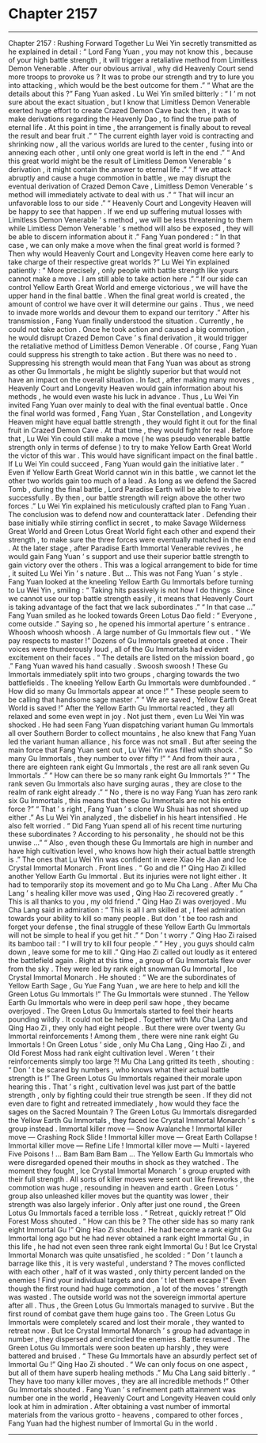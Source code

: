 
# Chapter 2157


---

Chapter 2157 : Rushing Forward Together
Lu Wei Yin secretly transmitted as he explained in detail : “ Lord Fang Yuan , you may not know this , because of your high battle strength , it will trigger a retaliative method from Limitless Demon Venerable . After our obvious arrival , why did Heavenly Court send more troops to provoke us ? It was to probe our strength and try to lure you into attacking , which would be the best outcome for them .”
“ What are the details about this ?” Fang Yuan asked .
Lu Wei Yin smiled bitterly : “ I ’ m not sure about the exact situation , but I know that Limitless Demon Venerable exerted huge effort to create Crazed Demon Cave back then , it was to make derivations regarding the Heavenly Dao , to find the true path of eternal life . At this point in time , the arrangement is finally about to reveal the result and bear fruit .”
“ The current eighth layer void is contracting and shrinking now , all the various worlds are lured to the center , fusing into or annexing each other , until only one great world is left in the end .”
“ And this great world might be the result of Limitless Demon Venerable ’ s derivation , it might contain the answer to eternal life .”
“ If we attack abruptly and cause a huge commotion in battle , we may disrupt the eventual derivation of Crazed Demon Cave , Limitless Demon Venerable ’ s method will immediately activate to deal with us .”
“ That will incur an unfavorable loss to our side .”
“ Heavenly Court and Longevity Heaven will be happy to see that happen . If we end up suffering mutual losses with Limitless Demon Venerable ’ s method , we will be less threatening to them while Limitless Demon Venerable ’ s method will also be exposed , they will be able to discern information about it .”
Fang Yuan pondered : “ In that case , we can only make a move when the final great world is formed ? Then why would Heavenly Court and Longevity Heaven come here early to take charge of their respective great worlds ?”
Lu Wei Yin explained patiently : “ More precisely , only people with battle strength like yours cannot make a move . I am still able to take action here .”
“ If our side can control Yellow Earth Great World and emerge victorious , we will have the upper hand in the final battle . When the final great world is created , the amount of control we have over it will determine our gains . Thus , we need to invade more worlds and devour them to expand our territory .”
After his transmission , Fang Yuan finally understood the situation .
Currently , he could not take action .
Once he took action and caused a big commotion , he would disrupt Crazed Demon Cave ’ s final derivation , it would trigger the retaliative method of Limitless Demon Venerable .
Of course , Fang Yuan could suppress his strength to take action .
But there was no need to .
Suppressing his strength would mean that Fang Yuan was about as strong as other Gu Immortals , he might be slightly superior but that would not have an impact on the overall situation . In fact , after making many moves , Heavenly Court and Longevity Heaven would gain information about his methods , he would even waste his luck in advance .
Thus , Lu Wei Yin invited Fang Yuan over mainly to deal with the final eventual battle .
Once the final world was formed , Fang Yuan , Star Constellation , and Longevity Heaven might have equal battle strength , they would fight it out for the final fruit in Crazed Demon Cave .
At that time , they would fight for real .
Before that , Lu Wei Yin could still make a move ( he was pseudo venerable battle strength only in terms of defense ) to try to make Yellow Earth Great World the victor of this war .
This would have significant impact on the final battle .
If Lu Wei Yin could succeed , Fang Yuan would gain the initiative later .
“ Even if Yellow Earth Great World cannot win in this battle , we cannot let the other two worlds gain too much of a lead . As long as we defend the Sacred Tomb , during the final battle , Lord Paradise Earth will be able to revive successfully . By then , our battle strength will reign above the other two forces .” Lu Wei Yin explained his meticulously crafted plan to Fang Yuan .
The conclusion was to defend now and counterattack later .
Defending their base initially while stirring conflict in secret , to make Savage Wilderness Great World and Green Lotus Great World fight each other and expend their strength , to make sure the three forces were eventually matched in the end .
At the later stage , after Paradise Earth Immortal Venerable revives , he would gain Fang Yuan ’ s support and use their superior battle strength to gain victory over the others .
This was a logical arrangement to bide for time , it suited Lu Wei Yin ’ s nature .
But …
This was not Fang Yuan ’ s style .
Fang Yuan looked at the kneeling Yellow Earth Gu Immortals before turning to Lu Wei Yin , smiling : “ Taking hits passively is not how I do things . Since we cannot use our top battle strength easily , it means that Heavenly Court is taking advantage of the fact that we lack subordinates .”
“ In that case …” Fang Yuan smiled as he looked towards Green Lotus Dao field : “ Everyone , come outside .”
Saying so , he opened his immortal aperture ’ s entrance .
Whoosh whoosh whoosh .
A large number of Gu Immortals flew out .
“ We pay respects to master !” Dozens of Gu Immortals greeted at once .
Their voices were thunderously loud , all of the Gu Immortals had evident excitement on their faces .
“ The details are listed on the mission board , go .” Fang Yuan waved his hand casually .
Swoosh swoosh !
These Gu Immortals immediately split into two groups , charging towards the two battlefields .
The kneeling Yellow Earth Gu Immortals were dumbfounded .
“ How did so many Gu Immortals appear at once !”
“ These people seem to be calling that handsome sage master .”
“ We are saved , Yellow Earth Great World is saved !”
After the Yellow Earth Gu Immortal reacted , they all relaxed and some even wept in joy .
Not just them , even Lu Wei Yin was shocked .
He had seen Fang Yuan dispatching variant human Gu Immortals all over Southern Border to collect mountains , he also knew that Fang Yuan led the variant human alliance , his force was not small .
But after seeing the main force that Fang Yuan sent out , Lu Wei Yin was filled with shock .
“ So many Gu Immortals , they number to over fifty !”
“ And from their aura , there are eighteen rank eight Gu Immortals , the rest are all rank seven Gu Immortals .”
“ How can there be so many rank eight Gu Immortals ?”
“ The rank seven Gu Immortals also have surging auras , they are close to the realm of rank eight already .”
“ No , there is no way Fang Yuan has zero rank six Gu Immortals , this means that these Gu Immortals are not his entire force ?”
“ That ’ s right , Fang Yuan ’ s clone Wu Shuai has not showed up either .”
As Lu Wei Yin analyzed , the disbelief in his heart intensified .
He also felt worried .
“ Did Fang Yuan spend all of his recent time nurturing these subordinates ? According to his personality , he should not be this unwise …”
“ Also , even though these Gu Immortals are high in number and have high cultivation level , who knows how high their actual battle strength is .”
The ones that Lu Wei Yin was confident in were Xiao He Jian and Ice Crystal Immortal Monarch .
Front lines .
“ Go and die !” Qing Hao Zi killed another Yellow Earth Gu Immortal .
But its injuries were not light either .
It had to temporarily stop its movement and go to Mu Cha Lang .
After Mu Cha Lang ’ s healing killer move was used , Qing Hao Zi recovered greatly .
“ This is all thanks to you , my old friend .” Qing Hao Zi was overjoyed .
Mu Cha Lang said in admiration : “ This is all I am skilled at , I feel admiration towards your ability to kill so many people . But don ’ t be too rash and forget your defense , the final struggle of these Yellow Earth Gu Immortals will not be simple to heal if you get hit .”
“ Don ’ t worry .” Qing Hao Zi raised its bamboo tail : “ I will try to kill four people .”
“ Hey , you guys should calm down , leave some for me to kill .” Qing Hao Zi called out loudly as it entered the battlefield again .
Right at this time , a group of Gu Immortals flew over from the sky .
They were led by rank eight snowman Gu Immortal , Ice Crystal Immortal Monarch .
He shouted : “ We are the subordinates of Yellow Earth Sage , Gu Yue Fang Yuan , we are here to help and kill the Green Lotus Gu Immortals !”
The Gu Immortals were stunned .
The Yellow Earth Gu Immortals who were in deep peril saw hope , they became overjoyed .
The Green Lotus Gu Immortals started to feel their hearts pounding wildly .
It could not be helped .
Together with Mu Cha Lang and Qing Hao Zi , they only had eight people .
But there were over twenty Gu Immortal reinforcements !
Among them , there were nine rank eight Gu Immortals !
On Green Lotus ’ side , only Mu Cha Lang , Qing Hao Zi , and Old Forest Moss had rank eight cultivation level .
Weren ’ t their reinforcements simply too large ?!
Mu Cha Lang gritted its teeth , shouting : “ Don ’ t be scared by numbers , who knows what their actual battle strength is !”
The Green Lotus Gu Immortals regained their morale upon hearing this .
That ’ s right , cultivation level was just part of the battle strength , only by fighting could their true strength be seen .
If they did not even dare to fight and retreated immediately , how would they face the sages on the Sacred Mountain ?
The Green Lotus Gu Immortals disregarded the Yellow Earth Gu Immortals , they faced Ice Crystal Immortal Monarch ’ s group instead .
Immortal killer move — Snow Avalanche !
Immortal killer move — Crashing Rock Slide !
Immortal killer move — Great Earth Collapse !
Immortal killer move — Refine Life !
Immortal killer move — Multi - layered Five Poisons !
…
Bam Bam Bam Bam …
The Yellow Earth Gu Immortals who were disregarded opened their mouths in shock as they watched .
The moment they fought , Ice Crystal Immortal Monarch ’ s group erupted with their full strength .
All sorts of killer moves were sent out like fireworks , the commotion was huge , resounding in heaven and earth .
Green Lotus ’ group also unleashed killer moves but the quantity was lower , their strength was also largely inferior .
Only after just one round , the Green Lotus Gu Immortals faced a terrible loss .
“ Retreat , quickly retreat !” Old Forest Moss shouted .
“ How can this be ? The other side has so many rank eight Immortal Gu !” Qing Hao Zi shouted .
He had become a rank eight Gu Immortal long ago but he had never obtained a rank eight Immortal Gu , in this life , he had not even seen three rank eight Immortal Gu !
But Ice Crystal Immortal Monarch was quite unsatisfied , he scolded : “ Don ’ t launch a barrage like this , it is very wasteful , understand ? The moves conflicted with each other , half of it was wasted , only thirty percent landed on the enemies ! Find your individual targets and don ’ t let them escape !”
Even though the first round had huge commotion , a lot of the moves ’ strength was wasted .
The outside world was not the sovereign immortal aperture after all .
Thus , the Green Lotus Gu Immortals managed to survive .
But the first round of combat gave them huge gains too .
The Green Lotus Gu Immortals were completely scared and lost their morale , they wanted to retreat now .
But Ice Crystal Immortal Monarch ’ s group had advantage in number , they dispersed and encircled the enemies .
Battle resumed .
The Green Lotus Gu Immortals were soon beaten up harshly , they were battered and bruised .
“ These Gu Immortals have an absurdly perfect set of Immortal Gu !” Qing Hao Zi shouted .
“ We can only focus on one aspect , but all of them have superb healing methods .” Mu Cha Lang said bitterly .
“ They have too many killer moves , they are all incredible methods !” Other Gu Immortals shouted .
Fang Yuan ’ s refinement path attainment was number one in the world , Heavenly Court and Longevity Heaven could only look at him in admiration .
After obtaining a vast number of immortal materials from the various grotto - heavens , compared to other forces , Fang Yuan had the highest number of Immortal Gu in the world .

---

